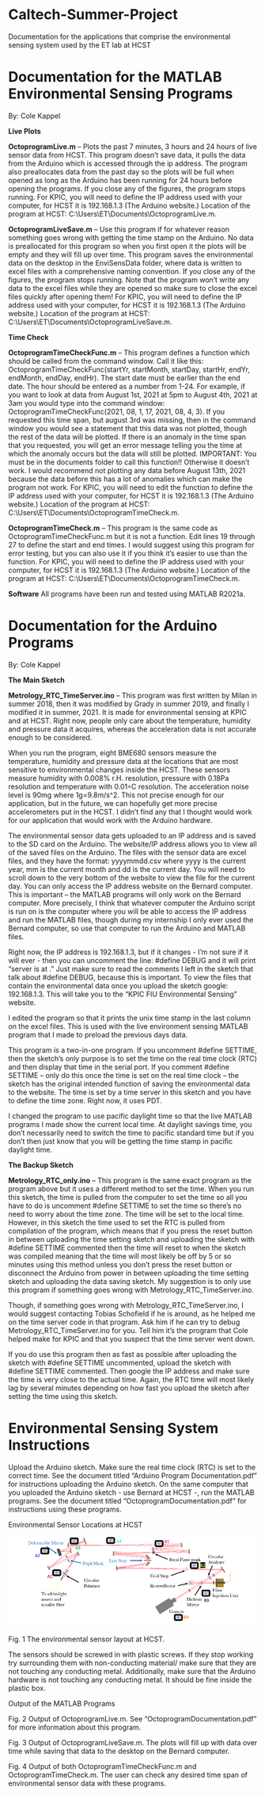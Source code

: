 # Caltech-Summer-Project
Documentation for the applications that comprise the environmental sensing system used by the ET lab at HCST

# Documentation for the MATLAB Environmental Sensing Programs

By: Cole Kappel


**Live Plots**
 
**OctoprogramLive.m** – Plots the past 7 minutes, 3 hours and 24 hours of live sensor data from HCST. This program doesn’t save data, it pulls the data from the Arduino which is accessed through the ip address. The program also preallocates data from the past day so the plots will be full when opened as long as the Arduino has been running for 24 hours before opening the programs. If you close any of the figures, the program stops running. For KPIC, you will need to define the IP address used with your computer, for HCST it is 192.168.1.3 (The Arduino website.)
Location of the program at HCST: C:\Users\ET\Documents\OctoprogramLive.m.

**OctoprogramLiveSave.m** – Use this program if for whatever reason something goes wrong with getting the time stamp on the Arduino. No data is preallocated for this program so when you first open it the plots will be empty and they will fill up over time. This program saves the environmental data on the desktop in the EnviSensData folder, where data is written to excel files with a comprehensive naming convention. If you close any of the figures, the program stops running. Note that the program won’t write any data to the excel files while they are opened so make sure to close the excel files quickly after opening them! For KPIC, you will need to define the IP address used with your computer, for HCST it is 192.168.1.3 (The Arduino website.)
Location of the program at HCST: C:\Users\ET\Documents\OctoprogramLiveSave.m.

**Time Check**
 
**OctoprogramTimeCheckFunc.m** – This program defines a function which should be called from the command window. Call it like this: OctoprogramTimeCheckFunc(startYr, startMonth, startDay, startHr, endYr, endMonth, endDay, endHr). The start date must be earlier than the end date. The hour should be entered as a number from 1-24. For example, if you want to look at data from August 1st, 2021 at 5pm to August 4th, 2021 at 3am you would type into the command window: 
OctoprogramTimeCheckFunc(2021, 08, 1, 17, 2021, 08, 4, 3).
If you requested this time span, but august 3rd was missing, then in the command window you would see a statement that this data was not plotted, though the rest of the data will be plotted. If there is an anomaly in the time span that you requested, you will get an error message telling you the time at which the anomaly occurs but the data will still be plotted. 
IMPORTANT: You must be in the documents folder to call this function!! Otherwise it doesn’t work. I would recommend not plotting any data before August 13th, 2021 because the data before this has a lot of anomalies which can make the program not work. For KPIC, you will need to edit the function to define the IP address used with your computer, for HCST it is 192.168.1.3 (The Arduino website.)
Location of the program at HCST: C:\Users\ET\Documents\OctoprogramTimeCheck.m.

**OctoprogramTimeCheck.m** – This program is the same code as OctoprogramTimeCheckFunc.m but it is not a function. Edit lines 19 through 27 to define the start and end times. I would suggest using this program for error testing, but you can also use it if you think it’s easier to use than the function. For KPIC, you will need to define the IP address used with your computer, for HCST it is 192.168.1.3 (The Arduino website.)
Location of the program at HCST: C:\Users\ET\Documents\OctoprogramTimeCheck.m.

**Software**
All programs have been run and tested using MATLAB R2021a.

# Documentation for the Arduino Programs

By: Cole Kappel

**The Main Sketch**

**Metrology_RTC_TimeServer.ino** – This program was first written by Milan in summer 2018, then it was modified by Grady in summer 2019, and finally I modified it in summer, 2021. It is made for environmental sensing at KPIC and at HCST. Right now, people only care about the temperature, humidity and pressure data it acquires, whereas the acceleration data is not accurate enough to be considered.

When you run the program, eight BME680 sensors measure the temperature, humidity and pressure data at the locations that are most sensitive to environmental changes inside the HCST. These sensors measure humidity with 0.008% r.H. resolution, pressure with 0.18Pa resolution and temperature with 0.01◦C resolution. The acceleration noise level is 90mg where 1g=9.8m/s^2. This not precise enough for our application, but in the future, we can hopefully get more precise accelerometers put in the HCST. I didn’t find any that I thought would work for our application that would work with the Arduino hardware.

The environmental sensor data gets uploaded to an IP address and is saved to the SD card on the Arduino. The website/IP address allows you to view all of the saved files on the Arduino. The files with the sensor data are excel files, and they have the format: yyyymmdd.csv where yyyy is the current year, mm is the current month and dd is the current day. You will need to scroll down to the very bottom of the website to view the file for the current day. You can only access the IP address website on the Bernard computer. This is important – the MATLAB programs will only work on the Bernard computer. More precisely, I think that whatever computer the Arduino script is run on is the computer where you will be able to access the IP address and run the MATLAB files, though during my internship I only ever used the Bernard computer, so use that computer to run the Arduino and MATLAB files. 

Right now, the IP address is 192.168.1.3, but if it changes - I’m not sure if it will ever - then you can uncomment the line: #define DEBUG and it will print “server is at <ip address>.” Just make sure to read the comments I left in the sketch that talk about #define DEBUG, because this is important. To view the files that contain the environmental data once you upload the sketch google: 192.168.1.3. This will take you to the “KPIC FIU Environmental Sensing” website.

 I edited the program so that it prints the unix time stamp in the last column on the excel files. This is used with the live environment sensing MATLAB program that I made to preload the previous days data.

This program is a two-in-one program. If you uncomment #define SETTIME, then the sketch’s only purpose is to set the time on the real time clock (RTC) and then display that time in the serial port. If you comment #define SETTIME – only do this once the time is set on the real time clock – the sketch has the original intended function of saving the environmental data to the website. The time is set by a time server in this sketch and you have to define the time zone. Right now, it uses PDT.

I changed the program to use pacific daylight time so that the live MATLAB programs I made show the current local time. At daylight savings time, you don’t necessarily need to switch the time to pacific standard time but if you don’t then just know that you will be getting the time stamp in pacific daylight time.

**The Backup Sketch**

**Metrology_RTC_only.ino** – This program is the same exact program as the program above but it uses a different method to set the time. When you run this sketch, the time is pulled from the computer to set the time so all you have to do is uncomment #define SETTIME to set the time so there’s no need to worry about the time zone. The time will be set to the local time. However, in this sketch the time used to set the RTC is pulled from compilation of the program, which means that if you press the reset button in between uploading the time setting sketch and uploading the sketch with #define SETTIME commented then the time will reset to when the sketch was compiled meaning that the time will most likely be off by 5 or so minutes using this method unless you don’t press the reset button or disconnect the Arduino from power in between uploading the time setting sketch and uploading the data saving sketch. My suggestion is to only use this program if something goes wrong with Metrology_RTC_TimeServer.ino.

Though, if something goes wrong with Metrology_RTC_TimeServer.ino, I would suggest contacting Tobias Schofield if he is around, as he helped me on the time server code in that program. Ask him if he can try to debug Metrology_RTC_TimeServer.ino for you. Tell him it’s the program that Cole helped make for KPIC and that you suspect that the time server went down.

If you do use this program then as fast as possible after uploading the sketch with #define SETTIME uncommented, upload the sketch with #define SETTIME commented. Then google the IP address and make sure the time is very close to the actual time. Again, the RTC time will most likely lag by several minutes depending on how fast you upload the sketch after setting the time using this sketch.

 # Environmental Sensing System Instructions

Upload the Arduino sketch. Make sure the real time clock (RTC) is set to the correct time. See the document titled “Arduino Program Documentation.pdf” for instructions uploading the Arduino sketch.
On the same computer that you uploaded the Arduino sketch - use Bernard at HCST -, run the MATLAB programs. See the document titled “OctoprogramDocumentation.pdf” for instructions using these programs.

Environmental Sensor Locations at HCST

 ![Fig 1](Images/Fig1.png)

Fig. 1 The environmental sensor layout at HCST.

The sensors should be screwed in with plastic screws. If they stop working try surrounding them with non-conducting material/ make sure that they are not touching any conducting metal. Additionally, make sure that the Arduino hardware is not touching any conducting metal. It should be fine inside the plastic box.

















Output of the MATLAB Programs

Fig. 2 Output of OctoprogramLive.m. See “OctoprogramDocumentation.pdf” for more information about this program.


Fig. 3 Output of OctoprogramLiveSave.m. The plots will fill up with data over time while saving that data to the desktop on the Bernard computer.


Fig. 4 Output of both OctoprogramTimeCheckFunc.m and OctoprogramTimeCheck.m. The user can check any desired time span of environmental sensor data with these programs.
